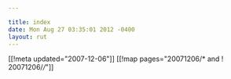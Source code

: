 ```yaml
---

title: index
date: Mon Aug 27 03:35:01 2012 -0400
layout: rut
---
```


[[!meta updated="2007-12-06"]]
[[!map pages="20071206/* and ! 20071206/*/*"]]
